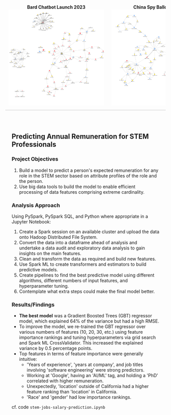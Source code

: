 <style>
  /* Scrollable image container */
  .image-scroll {
    width: 100%;
    overflow-x: auto;
    white-space: nowrap;
    padding: 10px 0;
    border-bottom: 2px solid #ddd; /* Optional: separates sections */
  }

  /* Each image block */
  .image-item {
    display: inline-block;
    text-align: center;
    padding: 0 10px;
  }

  .image-item img {
    width: 300px; /* Adjust as needed */
    height: auto;
  }

  /* Content section */
  .content {
    max-width: 900px; /* Limits width for better readability */
    margin: 20px auto;
    padding: 20px;
  }
</style>

<!-- Scrollable image section -->
<div class="image-scroll">
  <div class="image-item">
    <strong>Bard Chatbot Launch 2023</strong><br>
    <img src="images/bard.png">
  </div>
  <div class="image-item">
    <strong>China Spy Balloon 2023</strong><br>
    <img src="images/ChinaSpyBalloon.png">
  </div>
  <div class="image-item">
    <strong>Eurovision Song Contest 2023</strong><br>
    <img src="images/Eurovision.png">
  </div>
  <div class="image-item">
    <strong>Nurses Strike of 2023</strong><br>
    <img src="images/NursesStrike.png">
  </div>
  <div class="image-item">
    <strong>Six Nations Rugby Tournament 2023</strong><br>
    <img src="images/SixNations.png">
  </div>
</div>

<!-- Regular Markup for the Second Section -->
<div class="content">
  <h2>Predicting Annual Remuneration for STEM Professionals</h2>

  <h3>Project Objectives</h3>
  <ol>
    <li>Build a model to predict a person's expected remuneration for any role in the STEM sector based on attribute profiles of the role and the person.</li>
    <li>Use big data tools to build the model to enable efficient processing of data features comprising extreme cardinality.</li>
  </ol>

  <h3>Analysis Approach</h3>
  <p>Using PySpark, PySpark SQL, and Python where appropriate in a Jupyter Notebook:</p>
  <ol>
    <li>Create a Spark session on an available cluster and upload the data onto Hadoop Distributed File System.</li>
    <li>Convert the data into a dataframe ahead of analysis and undertake a data audit and exploratory data analysis to gain insights on the main features.</li>
    <li>Clean and transform the data as required and build new features.</li>
    <li>Use Spark ML to create transformers and estimators to build predictive models.</li>
    <li>Create pipelines to find the best predictive model using different algorithms, different numbers of input features, and hyperparameter tuning.</li>
    <li>Contemplate what extra steps could make the final model better.</li>
  </ol>

  <h3>Results/Findings</h3>
  <ul>
    <li><strong>The best model</strong> was a Gradient Boosted Trees (GBT) regressor model, which explained 64% of the variance but had a high RMSE.</li>
    <li>To improve the model, we re-trained the GBT regressor over various numbers of features (10, 20, 30, etc.) using feature importance rankings and tuning hyperparameters via grid search and Spark ML CrossValidator. This increased the explained variance by 0.5 percentage points.</li>
    <li>Top features in terms of feature importance were generally intuitive:
      <ul>
        <li>'Years of experience', 'years at company', and job titles involving 'software engineering' were strong predictors.</li>
        <li>Working at 'Google', having an 'AI/ML' tag, and holding a 'PhD' correlated with higher remuneration.</li>
        <li>Unexpectedly, 'location' outside of California had a higher feature ranking than 'location' in California.</li>
        <li>'Race' and 'gender' had low importance rankings.</li>
      </ul>
    </li>
  </ul>

  <p>cf. code <code>stem-jobs-salary-prediction.ipynb</code></p>
</div>
